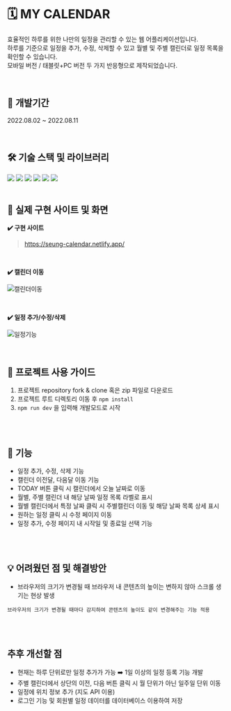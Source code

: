 # 🗓 MY CALENDAR
효율적인 하루를 위한 나만의 일정을 관리할 수 있는 웹 어플리케이션입니다.<br />
하루를 기준으로 일정을 추가, 수정, 삭제할 수 있고 월별 및 주별 캘린더로 일정 목록을 확인할 수 있습니다.<br />
모바일 버전 / 태블릿+PC 버전 두 가지 반응형으로 제작되었습니다.

<br />

## 📌 개발기간
2022.08.02 ~ 2022.08.11

<br />

## 🛠 기술 스택 및 라이브러리
<span>
  <img src="https://img.shields.io/badge/react-61DAFB?style=for-the-badge&logo=react&logoColor=black">
  <img src="https://img.shields.io/badge/typescript-3178C6?style=for-the-badge&logo=react&logoColor=white">
  <img src="https://img.shields.io/badge/redux toolkit-764ABC?style=for-the-badge&logo=redux&logoColor=white">
  <img src="https://img.shields.io/badge/emotion-FE5196?style=for-the-badge&logo=emotion&logoColor=white">
  <img src="https://img.shields.io/badge/date_fns-A9225C?style=for-the-badge&logo=&logoColor=">
    <img src="https://img.shields.io/badge/react_datepicker-83B81A?style=for-the-badge&logo=&logoColor=">
</span>

<br />
<br />

## 🔗 실제 구현 사이트 및 화면

**✔️ 구현 사이트**

> https://seung-calendar.netlify.app/

<br />

**✔️ 캘린더 이동**

![캘린더이동](https://user-images.githubusercontent.com/92796062/185048725-6512bf5f-018e-4c96-93e4-3b0e11d34dad.gif)

<br />

**✔️ 일정 추가/수정/삭제**

![일정기능](https://user-images.githubusercontent.com/92796062/185048749-149ab7ce-cb5a-4a88-a090-71027660fe4c.gif)


<br />

## 📒 프로젝트 사용 가이드

1. 프로젝트 repository fork & clone 혹은 zip 파일로 다운로드
2. 프로젝트 루트 디렉토리 이동 후 `npm install`
3. `npm run dev` 을 입력해 개발모드로 시작

<br />

<br />

## 📍 기능

- 일정 추가, 수정, 삭제 기능
- 캘린더 이전달, 다음달 이동 기능
- TODAY 버튼 클릭 시 캘린더에서 오늘 날짜로 이동
- 월별, 주별 캘린더 내 해당 날짜 일정 목록 라벨로 표시
- 월별 캘린더에서 특정 날짜 클릭 시 주별캘린더 이동 및 해당 날짜 목록 상세 표시
- 원하는 일정 클릭 시 수정 페이지 이동
- 일정 추가, 수정 페이지 내 시작일 및 종료일 선택 기능

<br />

<br />

## 💡 어려웠던 점 및 해결방안

- 브라우저의 크기가 변경될 때 브라우저 내 콘텐츠의 높이는 변하지 않아 스크롤 생기는 현상 발생

```
브라우저의 크기가 변경될 때마다 감지하여 콘텐츠의 높이도 같이 변경해주는 기능 적용
```


<br />

<br />

## 추후 개선할 점

- 현재는 하루 단위로만 일정 추가가 가능 ➡️ 1일 이상의 일정 등록 기능 개발
- 주별 캘린더에서 상단의 이전, 다음 버튼 클릭 시 월 단위가 아닌 일주일 단위 이동
- 일정에 위치 정보 추가 (지도 API 이용)
- 로그인 기능 및 회원별 일정 데이터를 데이터베이스 이용하여 저장
